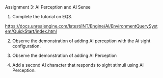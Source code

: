 
Assignment 3: AI Perception and AI Sense

1. Complete the tutorial on EQS.

https://docs.unrealengine.com/latest/INT/Engine/AI/EnvironmentQuerySystem/QuickStart/index.html

2. Observe the demonstration of adding AI perception with the Ai sight configuration.

3.  Observe the demonstration of adding AI Perception

4.  Add a second AI character that responds to sight stimuli using AI Perception.
